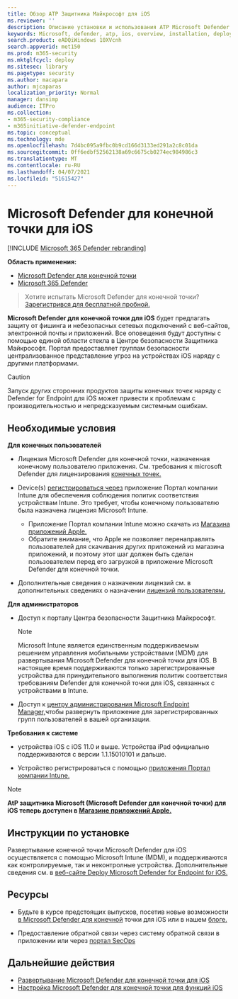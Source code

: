 ```yaml
---
title: Обзор ATP Защитника Майкрософт для iOS
ms.reviewer: ''
description: Описание установки и использования ATP Microsoft Defender для iOS
keywords: Microsoft, defender, atp, ios, overview, installation, deploy, uninstallation, intune
search.product: eADQiWindows 10XVcnh
search.appverid: met150
ms.prod: m365-security
ms.mktglfcycl: deploy
ms.sitesec: library
ms.pagetype: security
ms.author: macapara
author: mjcaparas
localization_priority: Normal
manager: dansimp
audience: ITPro
ms.collection:
- m365-security-compliance
- m365initiative-defender-endpoint
ms.topic: conceptual
ms.technology: mde
ms.openlocfilehash: 7d4bc095a9fbc0b9cd166d3133ed291a2c8c01da
ms.sourcegitcommit: 0ff6edbf52562138a69c6675cb0274ec984986c3
ms.translationtype: MT
ms.contentlocale: ru-RU
ms.lasthandoff: 04/07/2021
ms.locfileid: "51615427"
---
```

# <a name="microsoft-defender-for-endpoint-for-ios"></a>Microsoft Defender для конечной точки для iOS

[!INCLUDE [Microsoft 365 Defender rebranding](../../includes/microsoft-defender.md)]

**Область применения:**
- [Microsoft Defender для конечной точки](https://go.microsoft.com/fwlink/p/?linkid=2154037)
- [Microsoft 365 Defender](https://go.microsoft.com/fwlink/?linkid=2118804)

> Хотите испытать Microsoft Defender для конечной точки? [Зарегистрився для бесплатной пробной.](https://www.microsoft.com/microsoft-365/windows/microsoft-defender-atp?ocid=docs-wdatp-exposedapis-abovefoldlink)

**Microsoft Defender для конечной точки для iOS** будет предлагать защиту от фишинга и небезопасных сетевых подключений с веб-сайтов, электронной почты и приложений. Все оповещения будут доступны с помощью единой области стекла в Центре безопасности Защитника Майкрософт. Портал предоставляет группам безопасности централизованное представление угроз на устройствах iOS наряду с другими платформами.

> [!CAUTION]
> Запуск других сторонних продуктов защиты конечных точек наряду с Defender for Endpoint для iOS может привести к проблемам с производительностью и непредсказуемым системным ошибкам.

## <a name="pre-requisites"></a>Необходимые условия

**Для конечных пользователей**

- Лицензия Microsoft Defender для конечной точки, назначенная конечному пользователю приложения. См. требования к microsoft Defender для лицензирования [конечных точек.](https://docs.microsoft.com/microsoft-365/security/defender-endpoint/minimum-requirements#licensing-requirements)

- Device(s) [регистрироваться через](https://docs.microsoft.com/mem/intune/user-help/enroll-your-device-in-intune-ios) приложение Портал компании Intune для обеспечения соблюдения политик соответствия устройствам Intune. Это требует, чтобы конечному пользователю была назначена лицензия Microsoft Intune.
    - Приложение Портал компании Intune можно скачать из [Магазина приложений Apple.](https://apps.apple.com/us/app/intune-company-portal/id719171358)
    - Обратите внимание, что Apple не позволяет перенаправлять пользователей для скачивания других приложений из магазина приложений, и поэтому этот шаг должен быть сделан пользователем перед его загрузкой в приложение Microsoft Defender для конечной точки.

- Дополнительные сведения о назначении лицензий см. в дополнительных сведениях о назначении [лицензий пользователям.](https://docs.microsoft.com/azure/active-directory/users-groups-roles/licensing-groups-assign)

**Для администраторов**

- Доступ к порталу Центра безопасности Защитника Майкрософт.

    > [!NOTE]
    > Microsoft Intune является единственным поддерживаемым решением управления мобильными устройствами (MDM) для развертывания Microsoft Defender для конечной точки для iOS. В настоящее время поддерживаются только зарегистрированные устройства для принудительного выполнения политик соответствия требованиям Defender для конечной точки для iOS, связанных с устройствами в Intune.

- Доступ к [центру администрирования Microsoft Endpoint Manager,](https://go.microsoft.com/fwlink/?linkid=2109431)чтобы развернуть приложение для зарегистрированных групп пользователей в вашей организации.

**Требования к системе**

- устройства iOS с iOS 11.0 и выше. Устройства iPad официально поддерживаются с версии 1.1.15010101 и дальше.

- Устройство регистрироваться с помощью [приложения Портал компании Intune.](https://apps.apple.com/us/app/intune-company-portal/id719171358)

> [!NOTE]
> **AtP защитника Microsoft (Microsoft Defender для конечной точки) для iOS теперь доступен в [Магазине приложений Apple.](https://aka.ms/mdatpiosappstore)**

## <a name="installation-instructions"></a>Инструкции по установке

Развертывание конечной точки Microsoft Defender для iOS осуществляется с помощью Microsoft Intune (MDM), и поддерживаются как контролируемые, так и неконтролные устройства.
Дополнительные сведения см. в [веб-сайте Deploy Microsoft Defender for Endpoint for iOS.](ios-install.md)

## <a name="resources"></a>Ресурсы

- Будьте в курсе предстоящих выпусков, посетив новые возможности [в Microsoft Defender для конечной](ios-whatsnew.md) точки для iOS или в нашем [блоге.](https://techcommunity.microsoft.com/t5/microsoft-defender-atp/bg-p/MicrosoftDefenderATPBlog/label-name/iOS)

- Предоставление обратной связи через систему обратной связи в приложении или через [портал SecOps](https://securitycenter.microsoft.com)

## <a name="next-steps"></a>Дальнейшие действия

- [Развертывание Microsoft Defender для конечной точки для iOS](ios-install.md)
- [Настройка Microsoft Defender для конечной точки для функций iOS](ios-configure-features.md)
